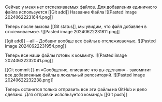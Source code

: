 Сейчас у меня нет отслеживаемых файлов. Для добавления единичного файла используется
[[Git add]] Название Файла
![[Pasted image 20240622231644.png]]

Теперь после вызова [[Git status]], мы увидим, что файл добавлен в отслеживаемые.
![[Pasted image 20240622231811.png]]

[[git add]] --all – Добавит вообще все файлы в отслеживаемые.
![[Pasted image 20240622231954.png]]

Теперь все наши файлы готовы к коммиту.
![[Pasted image 20240622232041.png]]

[[Git commit ]]-m «Сообщение, описание что вы сделали» - закомитит все добавленные файлы в локальный репозиторий.
![[Pasted image 20240622232238.png]]

Теперь останется только отправить все эти файлы на GitHub и дело сделано. Для отправки используется команда:
[[Git push]]